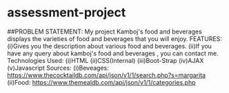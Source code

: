 # assessment-project
##PROBLEM STATEMENT: My project Kamboj's food and beverages displays the varieties of food and beverages that you will enjoy.
FEATURES: 
(i)Gives you the description about various food and beverages. 
(ii)If you have any query about kamboj's food and beverages , you can contact me. 
Technologies Used: (i)HTML (ii)CSS(Internal) (iii)Boot-Strap (iv)AJAX (v)Javascript Sources: (i)Beveages: https://www.thecocktaildb.com/api/json/v1/1/search.php?s=margarita (ii)Food: https://www.themealdb.com/api/json/v1/1/categories.php

